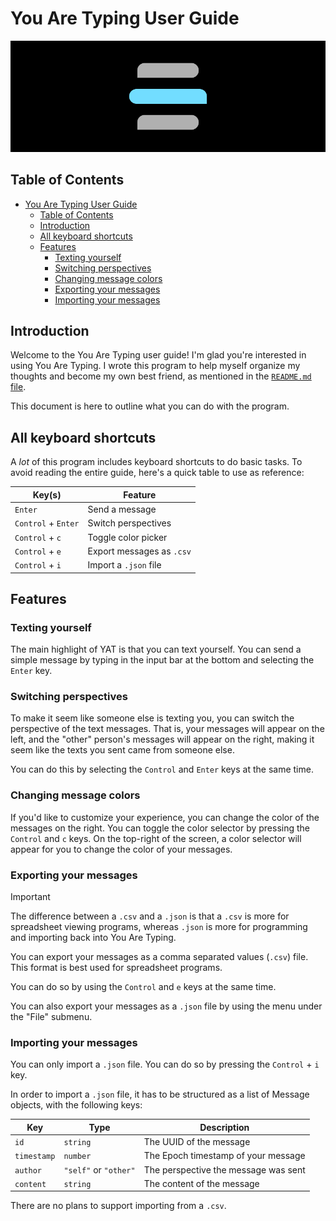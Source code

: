 # You Are Typing User Guide

![You Are Typing header](../.github/assets/header.png)

## Table of Contents

- [You Are Typing User Guide](#you-are-typing-user-guide)
  - [Table of Contents](#table-of-contents)
  - [Introduction](#introduction)
  - [All keyboard shortcuts](#all-keyboard-shortcuts)
  - [Features](#features)
    - [Texting yourself](#texting-yourself)
    - [Switching perspectives](#switching-perspectives)
    - [Changing message colors](#changing-message-colors)
    - [Exporting your messages](#exporting-your-messages)
    - [Importing your messages](#importing-your-messages)

## Introduction

Welcome to the You Are Typing user guide! I'm glad you're interested in using
You Are Typing. I wrote this program to help myself organize my thoughts and
become my own best friend, as mentioned in the [`README.md` file](../README.md).

This document is here to outline what you can do with the program.

## All keyboard shortcuts

A *lot* of this program includes keyboard shortcuts to do basic tasks. To avoid
reading the entire guide, here's a quick table to use as reference:

| Key(s)              | Feature                   |
| ------------------- | ------------------------- |
| `Enter`             | Send a message            |
| `Control` + `Enter` | Switch perspectives       |
| `Control` + `c`     | Toggle color picker       |
| `Control` + `e`     | Export messages as `.csv` |
| `Control` + `i`     | Import a `.json` file     |

## Features

### Texting yourself

The main highlight of YAT is that you can text yourself. You can send a simple
message by typing in the input bar at the bottom and selecting the `Enter` key.

### Switching perspectives

To make it seem like someone else is texting you, you can switch the perspective
of the text messages. That is, your messages will appear on the left, and the
"other" person's messages will appear on the right, making it seem like the
texts you sent came from someone else.

You can do this by selecting the `Control` and `Enter` keys at the same time.

### Changing message colors

If you'd like to customize your experience, you can change the color of the
messages on the right. You can toggle the color selector by pressing the
`Control` and `c` keys. On the top-right of the screen, a color selector will
appear for you to change the color of your messages.

### Exporting your messages

> [!IMPORTANT]
> The difference between a `.csv` and a `.json` is that a `.csv` is more for
> spreadsheet viewing programs, whereas `.json` is more for programming and
> importing back into You Are Typing.

You can export your messages as a comma separated values (`.csv`) file. This
format is best used for spreadsheet programs.

You can do so by using the `Control` and `e` keys at the same time.

You can also export your messages as a `.json` file by using the menu under the
"File" submenu.

### Importing your messages

You can only import a `.json` file. You can do so by pressing the `Control` +
`i` key.

In order to import a `.json` file, it has to be structured as a list of Message
objects, with the following keys:

| Key         | Type                  | Description                          |
| ----------- | --------------------- | ------------------------------------ |
| `id`        | `string`              | The UUID of the message              |
| `timestamp` | `number`              | The Epoch timestamp of your message  |
| `author`    | `"self"` or `"other"` | The perspective the message was sent |
| `content`   | `string`              | The content of the message           |

There are no plans to support importing from a `.csv`.
